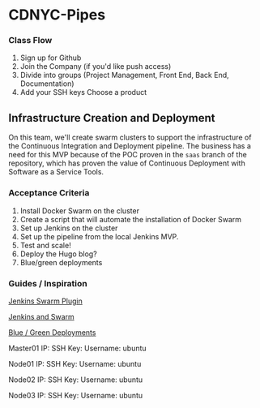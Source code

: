 # CDNYC-Pipes


### Class Flow

1. Sign up for Github
1. Join the Company (if you'd like push access)
1. Divide into groups (Project Management, Front End, Back End, Documentation)
1. Add your SSH keys Choose a product

## Infrastructure Creation and Deployment

On this team, we'll create swarm clusters to support the infrastructure of the Continuous Integration and Deployment pipeline. The business has a need for this MVP because of the POC proven in the `saas` branch of the repository, which has proven the value of Continuous Deployment with Software as a Service Tools.

### Acceptance Criteria

1. Install Docker Swarm on the cluster
1. Create a script that will automate the installation of Docker Swarm
1. Set up Jenkins on the cluster
1. Set up the pipeline from the local Jenkins MVP.
1. Test and scale!
1. Deploy the Hugo blog?
1. Blue/green deployments

### Guides / Inspiration

[Jenkins Swarm Plugin](https://wiki.jenkins-ci.org/display/JENKINS/Swarm+Plugin)

[Jenkins and Swarm](http://blog.hypriot.com/post/setting-up-100-nodes-jenkins-cluster-with-docker-swarm-in-less-than-10-minutes/)

[Blue / Green Deployments](https://technologyconversations.com/2015/12/08/blue-green-deployment-to-docker-swarm-with-jenkins-workflow-plugin/)


Master01
IP:
SSH Key:
Username: ubuntu

Node01
IP:
SSH Key:
Username: ubuntu

Node02
IP:
SSH Key:
Username: ubuntu

Node03
IP:
SSH Key:
Username: ubuntu



